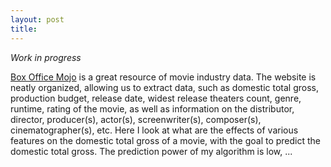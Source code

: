 ```yaml
---
layout: post
title: 
---
```


*Work in progress*

[Box Office Mojo](http://www.boxofficemojo.com/)
is a great resource of movie industry data. The website is neatly organized, allowing us to extract data, such as domestic total gross, production budget, release date, widest release theaters count, genre, runtime, rating of the movie, as well as information on the distributor, director, producer(s), actor(s), screenwriter(s), composer(s), cinematographer(s), etc. 
Here I look at what are the effects of various features on the domestic total gross of a movie, with the goal to predict the domestic total gross. The prediction power of my algorithm is low, ...



